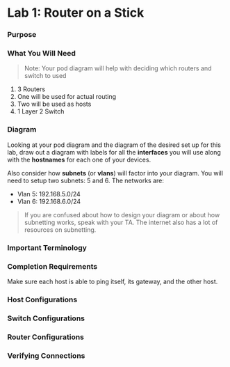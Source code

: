 Lab 1: Router on a Stick
========================

### Purpose

### What You Will Need
>Note: Your pod diagram will help with deciding which routers and switch to used

1. 3 Routers
  1. One will be used for actual routing
  2. Two will be used as hosts
2. 1 Layer 2 Switch

### Diagram
Looking at your pod diagram and the diagram of the desired set up for this lab,
draw out a diagram with labels for all the **interfaces** you will use along
with the **hostnames** for each one of your devices.

Also consider how **subnets** (or **vlans**) will factor into your diagram.  You
will need to setup two subnets: 5 and 6. The networks are:

- Vlan 5: 192.168.5.0/24
- Vlan 6: 192.168.6.0/24

>If you are confused about how to design your diagram or about how subnetting
works, speak with your TA.  The internet also has a lot of resources on
subnetting.

### Important Terminology

### Completion Requirements
Make sure each host is able to ping itself, its gateway, and the other host.

### Host Configurations

### Switch Configurations

### Router Configurations

### Verifying Connections
